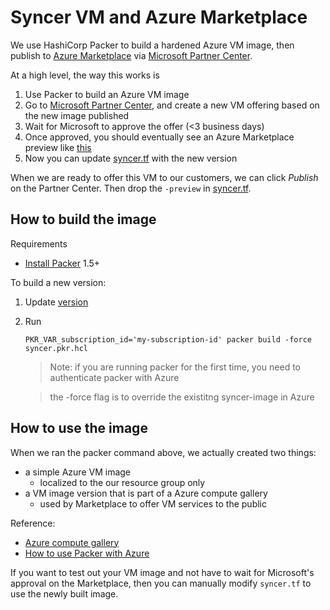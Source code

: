 # Syncer VM and Azure Marketplace

We use HashiCorp Packer to build a hardened Azure VM image, then publish to [Azure Marketplace]() via [Microsoft Partner Center]().

At a high level, the way this works is

1. Use Packer to build an Azure VM image
1. Go to [Microsoft Partner Center](https://partner.microsoft.com/en-us/dashboard/commercial-marketplace/offers/bb37438-c75e-4024-8a25-ba35a3f51663/overview), and create a new VM offering based on the new image published
1. Wait for Microsoft to approve the offer (<3 business days)
1. Once approved, you should eventually see an Azure Marketplace preview like [this](https://azuremarketplace.microsoft.com/en-us/marketplace/apps/pachyderminc1585170006545.pachyderm_aml_enablement-preview?tab=Overview&flightCodes=47bdffae-aa2f-4fd6-8f28-f7d784850ee1)
1. Now you can update [syncer.tf](https://github.com/pachyderm/aml/blob/main/terraform/syncer.tf#L81) with the new version

When we are ready to offer this VM to our customers, we can click *Publish* on the Partner Center. Then drop the `-preview` in [syncer.tf](https://github.com/pachyderm/aml/blob/main/terraform/syncer.tf#L79).
## How to build the image

Requirements

* [Install Packer](https://learn.hashicorp.com/tutorials/packer/get-started-install-cli) 1.5+

To build a new version:

1. Update [version](https://github.com/pachyderm/aml/blob/main/packer/syncer.pkr.hcl#L24)
1. Run
   ```
   PKR_VAR_subscription_id='my-subscription-id' packer build -force syncer.pkr.hcl
   ```
   > Note: if you are running packer for the first time, you need to authenticate packer with Azure

   > the -force flag is to override the existitng syncer-image in Azure

##  How to use the image

When we ran the packer command above, we actually created two things:
- a simple Azure VM image
   - localized to the our resource group only
- a VM image version that is part of a Azure compute gallery
   - used by Marketplace to offer VM services to the public

Reference:
- [Azure compute gallery](https://docs.microsoft.com/en-us/azure/virtual-machines/shared-image-galleries)
- [How to use Packer with Azure](https://docs.microsoft.com/en-us/azure/virtual-machines/linux/build-image-with-packer)

If you want to test out your VM image and not have to wait for Microsoft's approval on the Marketplace, then you can manually modify `syncer.tf` to use the newly built image.
